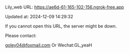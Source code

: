 Lily_web URL: https://ae6d-61-165-102-156.ngrok-free.app

Updated at: 2024-12-09 14:29:32

If you cannot open this URL, the server might be down.

Please contact: 

goley04@foxmail.com Or Wechat:GL_yeaH